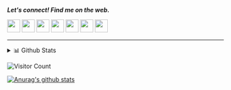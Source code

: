 
<b><i>Let's connect! Find me on the web.</i></b>

[<img height="30" src="https://img.shields.io/badge/twitter-%231DA1F2.svg?&style=for-the-badge&logo=twitter&logoColor=white" />][twitter]
[<img height="30" src = "https://img.shields.io/badge/Youtube-%23E4405F.svg?&style=for-the-badge&logo=Youtube&logoColor=white">][Youtube] 
[<img height="30" src="https://img.shields.io/badge/melhamra-%230077B5.svg?style=for-the-badge&logo=Hashnode&logoColor=white" />][Hashnode]
[<img height="30" src = "https://img.shields.io/badge/gmail-c14438?&style=for-the-badge&logo=gmail&logoColor=white">][gmail] 
[<img height="30" src="https://img.shields.io/badge/linkedin-blue.svg?&style=for-the-badge&logo=linkedin&logoColor=white" />][LinkedIn]
[<img height="30" src="https://img.shields.io/badge/-Medium-000000.svg?&style=for-the-badge&logo=Medium&logoColor=white" />][Medium]
[<img height="30" src = "https://img.shields.io/badge/Facebook-036be4.svg?&style=for-the-badge&logo=facebook&logoColor=white">][Facebook]
<br />
<hr />

<details>
<summary>📊 Github Stats</summary>
  <p align="center"> <img src="https://github-readme-stats.vercel.app/api?username=mohamed-elhamra&show_icons=true&theme=gotham" alt="Mohamed Elhamra | Stats" />

</details>

![Visitor Count](https://profile-counter.glitch.me/{mohamed-elhamra}/count.svg)

[![Anurag's github stats](https://github-readme-stats.vercel.app/api?username=mohamed-elhamra)](https://github.com/anuraghazra/github-readme-stats)

[twitter]: https://twitter.com/ElhamraMohamed
[Youtube]: https://www.youtube.com/watch?v=WrMlUE3BVIo&t=47s&ab_channel=MohamedElhamra
[Hashnode]: https://www.mohamed-elhamra.me/
[gmail]: https://gmail.com
[linkedin]: https://www.linkedin.com/in/mohamed-elhamra/
[Medium]: https://medium.com/@mohamed.elhamra
[Facebook]: https://www.facebook.com/moohamed.elhamra

